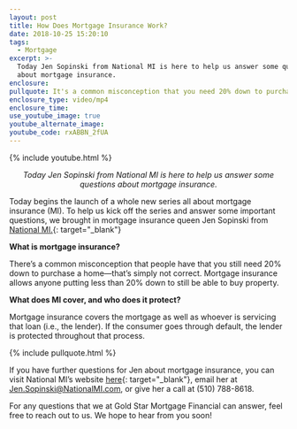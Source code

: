 ```yaml
---
layout: post
title: How Does Mortgage Insurance Work?
date: 2018-10-25 15:20:10
tags:
  - Mortgage
excerpt: >-
  Today Jen Sopinski from National MI is here to help us answer some questions
  about mortgage insurance.
enclosure:
pullquote: It's a common misconception that you need 20% down to purchase a home
enclosure_type: video/mp4
enclosure_time:
use_youtube_image: true
youtube_alternate_image:
youtube_code: rxABBN_2fUA
---
```


{% include youtube.html %}

<p style="text-align: center;"><em>Today Jen Sopinski from National MI is here to help us answer some questions about mortgage insurance.</em></p>

Today begins the launch of a whole new series all about mortgage insurance (MI). To help us kick off the series and answer some important questions, we brought in mortgage insurance queen Jen Sopinski from [National MI.](https://www.nationalmi.com/){: target="_blank"}

**What is mortgage insurance?**

There’s a common misconception that people have that you still need 20% down to purchase a home—that’s simply not correct. Mortgage insurance allows anyone putting less than 20% down to still be able to buy property.

**What does MI cover, and who does it protect?**

Mortgage insurance covers the mortgage as well as whoever is servicing that loan (i.e., the lender). If the consumer goes through default, the lender is protected throughout that process.

{% include pullquote.html %}

If you have further questions for Jen about mortgage insurance, you can visit National MI’s website [here](https://www.nationalmi.com/){: target="_blank"}, email her at [Jen.Sopinski@NationalMI.com](mailto:jen.sopinski@nationalmi.com), or give her a call at (510) 788-8618.

For any questions that we at Gold Star Mortgage Financial can answer, feel free to reach out to us. We hope to hear from you soon!